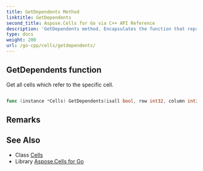 ```yaml
---
title: GetDependents Method 
linktitle: GetDependents
second_title: Aspose.Cells for Go via C++ API Reference
description: 'GetDependents method. Encapsulates the function that represents getdependents in Go.'
type: docs
weight: 200
url: /go-cpp/cells/getdependents/
---
```


## GetDependents function

Get all cells which refer to the specific cell.

```go

func (instance *Cells) GetDependents(isall bool, row int32, column int32)  ([]Cell,  error) 

```

## Remarks


## See Also

* Class [Cells](../)
* Library [Aspose.Cells for Go](../../)
